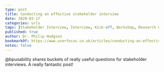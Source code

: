 ```yaml
---
type: post
title: Conducting an effective stakeholder interview
date: 2020-03-17
categories: urls
tags: [Stakeholder Interview, Interview, Kick-off, Workshop, Research Questions]
published: true
author: Dr. Philip Hodgson
bookmarkOf: https://www.userfocus.co.uk/articles/conducting-an-effective-stakeholder-interview.html
notes: false
---
```


@bpusability shares buckets of really useful questions for stakeholder interviews. A really fantastic post!